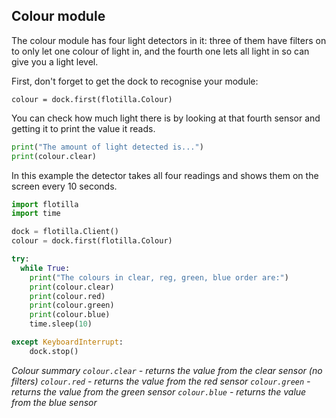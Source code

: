 ## Colour module

The colour module has four light detectors in it: three of them have filters on to only let one colour of light in, and the fourth one lets all light in so can give you a light level.

First, don't forget to get the dock to recognise your module:

`colour = dock.first(flotilla.Colour)`

You can check how much light there is by looking at that fourth sensor and getting it to print the value it reads.

```python
print("The amount of light detected is...")
print(colour.clear)
```

In this example the detector takes all four readings and shows them on the screen every 10 seconds.
```python
import flotilla
import time

dock = flotilla.Client()
colour = dock.first(flotilla.Colour)

try:
  while True:
	print("The colours in clear, reg, green, blue order are:")
	print(colour.clear)
	print(colour.red)
	print(colour.green)
	print(colour.blue)
	time.sleep(10)

except KeyboardInterrupt:
	dock.stop()
```

*Colour summary*
*`colour.clear` - returns the value from the clear sensor (no filters)*
*`colour.red` - returns the value from the red sensor*
*`colour.green` - returns the value from the green sensor*
*`colour.blue` - returns the value from the blue sensor*


